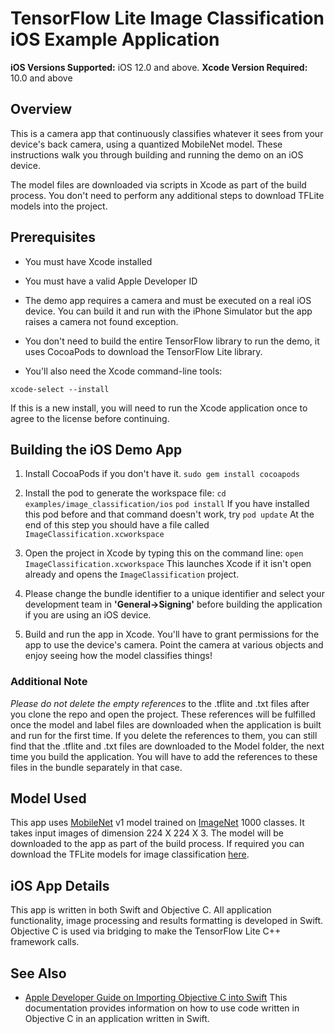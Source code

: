 # TensorFlow Lite Image Classification iOS Example Application

**iOS Versions Supported:** iOS 12.0 and above.
**Xcode Version Required:** 10.0 and above

## Overview

This is a camera app that continuously classifies whatever it sees from your device's back camera, using a quantized MobileNet model. These instructions walk you through building and running the demo on an iOS device.

The model files are downloaded via scripts in Xcode as part of the build process. You don't need to perform any additional steps to download TFLite models into the project.

<!-- TODO(b/124116863): Add app screenshot. -->

## Prerequisites

* You must have Xcode installed

* You must have a valid Apple Developer ID

* The demo app requires a camera and must be executed on a real iOS device. You can build it and run with the iPhone Simulator but the app raises a camera not found exception.

* You don't need to build the entire TensorFlow library to run the demo, it uses CocoaPods to download the TensorFlow Lite library.

* You'll also need the Xcode command-line tools:

```xcode-select --install```

If this is a new install, you will need to run the Xcode application once to agree to the license before continuing.

## Building the iOS Demo App
1. Install CocoaPods if you don't have it.
```sudo gem install cocoapods```


2. Install the pod to generate the workspace file:
```cd examples/image_classification/ios```
```pod install```
If you have installed this pod before and that command doesn't work, try
```pod update```
At the end of this step you should have a file called ```ImageClassification.xcworkspace```

3. Open the project in Xcode by typing this on the command line:
```open ImageClassification.xcworkspace```
This launches Xcode if it isn't open already and opens the ```ImageClassification``` project.

4. Please change the bundle identifier to a unique identifier and select your development team in **'General->Signing'** before building the application if you are using an iOS device.

5. Build and run the app in Xcode.
You'll have to grant permissions for the app to use the device's camera. Point the camera at various objects and enjoy seeing how the model classifies things!

### Additional Note
_Please do not delete the empty references_ to the .tflite and .txt files after you clone the repo and open the project. These references will be fulfilled once the model and label files are downloaded when the application is built and run for the first time. If you delete the references to them, you can still find that the .tflite and .txt files are downloaded to the Model folder, the next time you build the application. You will have to add the references to these files in the bundle separately in that case.

## Model Used

This app uses [MobileNet](https://ai.googleblog.com/2017/06/mobilenets-open-source-models-for.html) v1 model trained on [ImageNet](http://www.image-net.org/) 1000 classes. It takes input images of dimension 224 X 224 X 3. The model will be downloaded to the app as part of the build process. If required you can download the TFLite models for image classification [here](https://github.com/tensorflow/tensorflow/blob/master/tensorflow/contrib/lite/g3doc/models.md).

## iOS App Details

This app is written in both Swift and Objective C. All application functionality, image processing and results formatting is developed in Swift.
Objective C is used via bridging to make the TensorFlow Lite C++ framework calls.

## See Also

* [Apple Developer Guide on Importing Objective C into Swift](https://developer.apple.com/documentation/swift/imported_c_and_objective-c_apis/importing_objective-c_into_swift)
This documentation provides information on how to use code written in Objective C in an application written in Swift.
